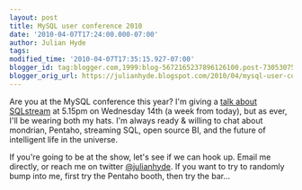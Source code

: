 ```yaml
---
layout: post
title: MySQL user conference 2010
date: '2010-04-07T17:24:00.000-07:00'
author: Julian Hyde
tags:
modified_time: '2010-04-07T17:35:15.927-07:00'
blogger_id: tag:blogger.com,1999:blog-5672165237896126100.post-7305307546595499126
blogger_orig_url: https://julianhyde.blogspot.com/2010/04/mysql-user-conference-2010.html
---
```


Are you at the MySQL conference this year? I'm giving a
[talk about SQLstream](https://en.oreilly.com/mysql2010/public/schedule/detail/13444)
at 5.15pm on Wednesday 14th (a week from today),
but as ever, I'll be wearing both my hats. I'm always ready &
willing to chat about mondrian, Pentaho, streaming SQL, open source
BI, and the future of intelligent life in the universe.

If you're going to be at the show, let's see if we can hook up. Email
me directly, or reach me on twitter [@julianhyde](https://twitter.com/julianhyde).
If you want to try to randomly bump into me, first try the Pentaho booth, then try
the bar...
